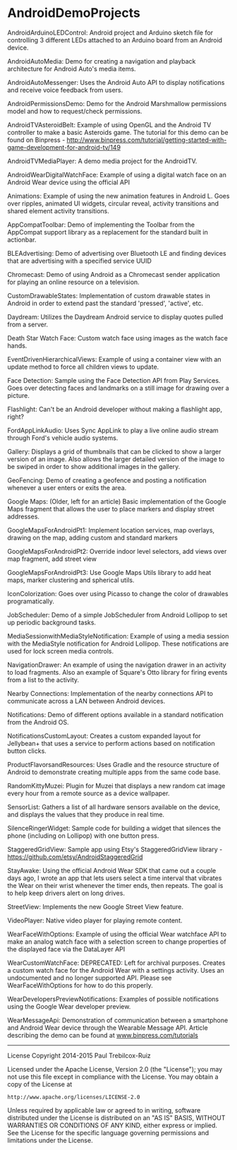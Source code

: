 AndroidDemoProjects
===================

AndroidArduinoLEDControl: Android project and Arduino sketch file for controlling 3 different LEDs attached to an Arduino board from an Android device.

AndroidAutoMedia: Demo for creating a navigation and playback architecture for Android Auto's media items.

AndroidAutoMessenger: Uses the Android Auto API to display notifications and receive voice feedback from users.

AndroidPermissionsDemo: Demo for the Android Marshmallow permissions model and how to request/check permissions.

AndroidTVAsteroidBelt: Example of using OpenGL and the Android TV controller to make a basic Asteroids game. The tutorial for this demo can be found on Binpress - http://www.binpress.com/tutorial/getting-started-with-game-development-for-android-tv/149

AndroidTVMediaPlayer: A demo media project for the AndroidTV.

AndroidWearDigitalWatchFace: Example of using a digital watch face on an Android Wear device using the official API

Animations: Example of using the new animation features in Android L. Goes over ripples, animated UI widgets, circular reveal, activity transitions and shared element activity transitions.

AppCompatToolbar: Demo of implementing the Toolbar from the AppCompat support library as a replacement for the standard built in actionbar.

BLEAdvertising: Demo of advertising over Bluetooth LE and finding devices that are advertising with a specified service UUID

Chromecast: Demo of using Android as a Chromecast sender application for playing an online resource on a television.

CustomDrawableStates: Implementation of custom drawable states in Android in order to extend past the standard 'pressed', 'active', etc.

Daydream: Utilizes the Daydream Android service to display quotes pulled from a server.

Death Star Watch Face: Custom watch face using images as the watch face hands.

EventDrivenHierarchicalViews: Example of using a container view with an update method to force all children views to update.

Face Detection: Sample using the Face Detection API from Play Services. Goes over detecting faces and landmarks on a still image for drawing over a picture.

Flashlight: Can't be an Android developer without making a flashlight app, right?

FordAppLinkAudio: Uses Sync AppLink to play a live online audio stream through Ford's vehicle audio systems.

Gallery: Displays a grid of thumbnails that can be clicked to show a larger version of an image. Also allows the larger detailed version of the image to be swiped in order to show additional images in the gallery.

GeoFencing: Demo of creating a geofence and posting a notification whenever a user enters or exits the area.

Google Maps: (Older, left for an article) Basic implementation of the Google Maps fragment that allows the user to place markers and display street addresses.

GoogleMapsForAndroidPt1: Implement location services, map overlays, drawing on the map, adding custom and standard markers

GoogleMapsForAndroidPt2: Override indoor level selectors, add views over map fragment, add street view

GoogleMapsForAndroidPt3: Use Google Maps Utils library to add heat maps, marker clustering and spherical utils.

IconColorization: Goes over using Picasso to change the color of drawables programatically.

JobScheduler: Demo of a simple JobScheduler from Android Lollipop to set up periodic background tasks.

MediaSessionwithMediaStyleNotification: Example of using a media session with the MediaStyle notification for Android Lollipop. These notifications are used for lock screen media controls.

NavigationDrawer: An example of using the navigation drawer in an activity to load fragments. Also an example of Square's Otto library for firing events from a list to the activity.

Nearby Connections: Implementation of the nearby connections API to communicate across a LAN between Android devices.

Notifications: Demo of different options available in a standard notification from the Android OS.

NotificationsCustomLayout: Creates a custom expanded layout for Jellybean+ that uses a service to perform actions based on notification button clicks.

ProductFlavorsandResources: Uses Gradle and the resource structure of Android to demonstrate creating multiple apps from the same code base.

RandomKittyMuzei: Plugin for Muzei that displays a new random cat image every hour from a remote source as a device wallpaper.

SensorList: Gathers a list of all hardware sensors available on the device, and displays the values that they produce in real time.

SilenceRingerWidget: Sample code for building a widget that silences the phone (including on Lollipop) with one button press.

StaggeredGridView: Sample app using Etsy's StaggeredGridView library - https://github.com/etsy/AndroidStaggeredGrid

StayAwake: Using the official Android Wear SDK that came out a couple days ago, I wrote an app that lets users select a time interval that vibrates the Wear on their wrist whenever the timer ends, then repeats. The goal is to help keep drivers alert on long drives.

StreetView: Implements the new Google Street View feature.

VideoPlayer: Native video player for playing remote content.

WearFaceWithOptions: Example of using the official Wear watchface API to make an analog watch face with a selection screen to change properties of the displayed face via the DataLayer API

WearCustomWatchFace: DEPRECATED: Left for archival purposes. Creates a custom watch face for the Android Wear with a settings activity. Uses an undocumented and no longer supported API. Please see WearFaceWithOptions for how to do this properly.

WearDevelopersPreviewNotifications: Examples of possible notifications using the Google Wear developer preview.

WearMessageApi: Demonstration of communication between a smartphone and Android Wear device through the Wearable Message API. Article describing the demo can be found at www.binpress.com/tutorials

------------------------------------------------------------------------------------------------

License
Copyright 2014-2015 Paul Trebilcox-Ruiz

Licensed under the Apache License, Version 2.0 (the "License");
you may not use this file except in compliance with the License.
You may obtain a copy of the License at

    http://www.apache.org/licenses/LICENSE-2.0

Unless required by applicable law or agreed to in writing, software
distributed under the License is distributed on an "AS IS" BASIS,
WITHOUT WARRANTIES OR CONDITIONS OF ANY KIND, either express or implied.
See the License for the specific language governing permissions and
limitations under the License.
